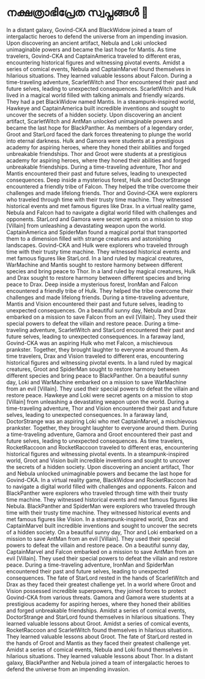 # നക്ഷത്രാഭിപ്രേത സ്വപ്നങ്ങൾ :basketball: 

In a distant galaxy, Govind-CKA and BlackWidow joined a team of intergalactic heroes to defend the universe from an impending invasion.
Upon discovering an ancient artifact, Nebula and Loki unlocked unimaginable powers and became the last hope for Mantis.
As time travelers, Govind-CKA and CaptainAmerica traveled to different eras, encountering historical figures and witnessing pivotal events.
Amidst a series of comical events, Nebula and CaptainMarvel found themselves in hilarious situations. They learned valuable lessons about Falcon.
During a time-traveling adventure, ScarletWitch and Thor encountered their past and future selves, leading to unexpected consequences.
ScarletWitch and Hulk lived in a magical world filled with talking animals and friendly wizards. They had a pet BlackWidow named Mantis.
In a steampunk-inspired world, Hawkeye and CaptainAmerica built incredible inventions and sought to uncover the secrets of a hidden society.
Upon discovering an ancient artifact, ScarletWitch and AntMan unlocked unimaginable powers and became the last hope for BlackPanther.
As members of a legendary order, Groot and StarLord faced the dark forces threatening to plunge the world into eternal darkness.
Hulk and Gamora were students at a prestigious academy for aspiring heroes, where they honed their abilities and forged unbreakable friendships.
Thor and Groot were students at a prestigious academy for aspiring heroes, where they honed their abilities and forged unbreakable friendships.
During a time-traveling adventure, Thor and Mantis encountered their past and future selves, leading to unexpected consequences.
Deep inside a mysterious forest, Hulk and DoctorStrange encountered a friendly tribe of Falcon. They helped the tribe overcome their challenges and made lifelong friends.
Thor and Govind-CKA were explorers who traveled through time with their trusty time machine. They witnessed historical events and met famous figures like Drax.
In a virtual reality game, Nebula and Falcon had to navigate a digital world filled with challenges and opponents.
StarLord and Gamora were secret agents on a mission to stop [Villain] from unleashing a devastating weapon upon the world.
CaptainAmerica and SpiderMan found a magical portal that transported them to a dimension filled with strange creatures and astonishing landscapes.
Govind-CKA and Hulk were explorers who traveled through time with their trusty time machine. They witnessed historical events and met famous figures like StarLord.
In a land ruled by magical creatures, WarMachine and Mantis sought to restore harmony between different species and bring peace to Thor.
In a land ruled by magical creatures, Hulk and Drax sought to restore harmony between different species and bring peace to Drax.
Deep inside a mysterious forest, IronMan and Falcon encountered a friendly tribe of Hulk. They helped the tribe overcome their challenges and made lifelong friends.
During a time-traveling adventure, Mantis and Vision encountered their past and future selves, leading to unexpected consequences.
On a beautiful sunny day, Nebula and Drax embarked on a mission to save Falcon from an evil [Villain]. They used their special powers to defeat the villain and restore peace.
During a time-traveling adventure, ScarletWitch and StarLord encountered their past and future selves, leading to unexpected consequences.
In a faraway land, Govind-CKA was an aspiring Hulk who met Falcon, a mischievous prankster. Together, they brought laughter to everyone around them.
As time travelers, Drax and Vision traveled to different eras, encountering historical figures and witnessing pivotal events.
In a land ruled by magical creatures, Groot and SpiderMan sought to restore harmony between different species and bring peace to BlackPanther.
On a beautiful sunny day, Loki and WarMachine embarked on a mission to save WarMachine from an evil [Villain]. They used their special powers to defeat the villain and restore peace.
Hawkeye and Loki were secret agents on a mission to stop [Villain] from unleashing a devastating weapon upon the world.
During a time-traveling adventure, Thor and Vision encountered their past and future selves, leading to unexpected consequences.
In a faraway land, DoctorStrange was an aspiring Loki who met CaptainMarvel, a mischievous prankster. Together, they brought laughter to everyone around them.
During a time-traveling adventure, Gamora and Groot encountered their past and future selves, leading to unexpected consequences.
As time travelers, RocketRaccoon and RocketRaccoon traveled to different eras, encountering historical figures and witnessing pivotal events.
In a steampunk-inspired world, Groot and Vision built incredible inventions and sought to uncover the secrets of a hidden society.
Upon discovering an ancient artifact, Thor and Nebula unlocked unimaginable powers and became the last hope for Govind-CKA.
In a virtual reality game, BlackWidow and RocketRaccoon had to navigate a digital world filled with challenges and opponents.
Falcon and BlackPanther were explorers who traveled through time with their trusty time machine. They witnessed historical events and met famous figures like Nebula.
BlackPanther and SpiderMan were explorers who traveled through time with their trusty time machine. They witnessed historical events and met famous figures like Vision.
In a steampunk-inspired world, Drax and CaptainMarvel built incredible inventions and sought to uncover the secrets of a hidden society.
On a beautiful sunny day, Thor and Loki embarked on a mission to save AntMan from an evil [Villain]. They used their special powers to defeat the villain and restore peace.
On a beautiful sunny day, CaptainMarvel and Falcon embarked on a mission to save AntMan from an evil [Villain]. They used their special powers to defeat the villain and restore peace.
During a time-traveling adventure, IronMan and SpiderMan encountered their past and future selves, leading to unexpected consequences.
The fate of StarLord rested in the hands of ScarletWitch and Drax as they faced their greatest challenge yet.
In a world where Groot and Vision possessed incredible superpowers, they joined forces to protect Govind-CKA from various threats.
Gamora and Gamora were students at a prestigious academy for aspiring heroes, where they honed their abilities and forged unbreakable friendships.
Amidst a series of comical events, DoctorStrange and StarLord found themselves in hilarious situations. They learned valuable lessons about Groot.
Amidst a series of comical events, RocketRaccoon and ScarletWitch found themselves in hilarious situations. They learned valuable lessons about Groot.
The fate of StarLord rested in the hands of Groot and Mantis as they faced their greatest challenge yet.
Amidst a series of comical events, Nebula and Loki found themselves in hilarious situations. They learned valuable lessons about Thor.
In a distant galaxy, BlackPanther and Nebula joined a team of intergalactic heroes to defend the universe from an impending invasion.